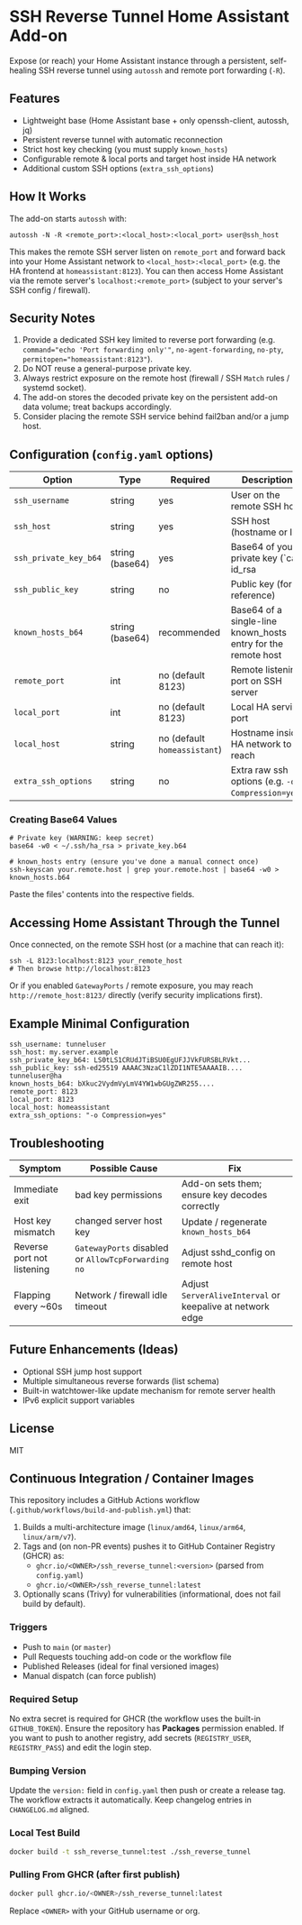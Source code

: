 # SSH Reverse Tunnel Home Assistant Add-on

Expose (or reach) your Home Assistant instance through a persistent, self-healing SSH reverse tunnel using `autossh` and remote port forwarding (`-R`).

## Features
- Lightweight base (Home Assistant base + only openssh-client, autossh, jq)
- Persistent reverse tunnel with automatic reconnection
- Strict host key checking (you must supply `known_hosts`)
- Configurable remote & local ports and target host inside HA network
- Additional custom SSH options (`extra_ssh_options`)

## How It Works
The add-on starts `autossh` with:
```
autossh -N -R <remote_port>:<local_host>:<local_port> user@ssh_host
```
This makes the remote SSH server listen on `remote_port` and forward back into your Home Assistant network to `<local_host>:<local_port>` (e.g. the HA frontend at `homeassistant:8123`). You can then access Home Assistant via the remote server's `localhost:<remote_port>` (subject to your server's SSH config / firewall).

## Security Notes
1. Provide a dedicated SSH key limited to reverse port forwarding (e.g. `command="echo 'Port forwarding only'"`, `no-agent-forwarding`, `no-pty`, `permitopen="homeassistant:8123"`).
2. Do NOT reuse a general-purpose private key.
3. Always restrict exposure on the remote host (firewall / SSH `Match` rules / systemd socket).
4. The add-on stores the decoded private key on the persistent add-on data volume; treat backups accordingly.
5. Consider placing the remote SSH service behind fail2ban and/or a jump host.

## Configuration (`config.yaml` options)
| Option | Type | Required | Description |
|--------|------|----------|-------------|
| `ssh_username` | string | yes | User on the remote SSH host |
| `ssh_host` | string | yes | SSH host (hostname or IP) |
| `ssh_private_key_b64` | string (base64) | yes | Base64 of your private key (`cat id_rsa | base64 -w0`) |
| `ssh_public_key` | string | no | Public key (for reference) |
| `known_hosts_b64` | string (base64) | recommended | Base64 of a single-line known_hosts entry for the remote host |
| `remote_port` | int | no (default 8123) | Remote listening port on SSH server |
| `local_port` | int | no (default 8123) | Local HA service port |
| `local_host` | string | no (default `homeassistant`) | Hostname inside HA network to reach |
| `extra_ssh_options` | string | no | Extra raw ssh options (e.g. `-o Compression=yes`) |

### Creating Base64 Values
```
# Private key (WARNING: keep secret)
base64 -w0 < ~/.ssh/ha_rsa > private_key.b64

# known_hosts entry (ensure you've done a manual connect once)
ssh-keyscan your.remote.host | grep your.remote.host | base64 -w0 > known_hosts.b64
```
Paste the files' contents into the respective fields.

## Accessing Home Assistant Through the Tunnel
Once connected, on the remote SSH host (or a machine that can reach it):
```
ssh -L 8123:localhost:8123 your_remote_host
# Then browse http://localhost:8123
```
Or if you enabled `GatewayPorts` / remote exposure, you may reach `http://remote_host:8123/` directly (verify security implications first).

## Example Minimal Configuration
```
ssh_username: tunneluser
ssh_host: my.server.example
ssh_private_key_b64: LS0tLS1CRUdJTiBSU0EgUFJJVkFURSBLRVkt...
ssh_public_key: ssh-ed25519 AAAAC3NzaC1lZDI1NTE5AAAAIB.... tunneluser@ha
known_hosts_b64: bXkuc2VydmVyLmV4YW1wbGUgZWR255....
remote_port: 8123
local_port: 8123
local_host: homeassistant
extra_ssh_options: "-o Compression=yes"
```

## Troubleshooting
| Symptom | Possible Cause | Fix |
|---------|----------------|-----|
| Immediate exit | bad key permissions | Add-on sets them; ensure key decodes correctly |
| Host key mismatch | changed server host key | Update / regenerate `known_hosts_b64` |
| Reverse port not listening | `GatewayPorts` disabled or `AllowTcpForwarding no` | Adjust sshd_config on remote host |
| Flapping every ~60s | Network / firewall idle timeout | Adjust `ServerAliveInterval` or keepalive at network edge |

## Future Enhancements (Ideas)
- Optional SSH jump host support
- Multiple simultaneous reverse forwards (list schema)
- Built-in watchtower-like update mechanism for remote server health
- IPv6 explicit support variables

## License
MIT

## Continuous Integration / Container Images
This repository includes a GitHub Actions workflow (`.github/workflows/build-and-publish.yml`) that:

1. Builds a multi-architecture image (`linux/amd64`, `linux/arm64`, `linux/arm/v7`).
2. Tags and (on non-PR events) pushes it to GitHub Container Registry (GHCR) as:
	- `ghcr.io/<OWNER>/ssh_reverse_tunnel:<version>` (parsed from `config.yaml`)
	- `ghcr.io/<OWNER>/ssh_reverse_tunnel:latest`
3. Optionally scans (Trivy) for vulnerabilities (informational, does not fail build by default).

### Triggers
- Push to `main` (or `master`)
- Pull Requests touching add-on code or the workflow file
- Published Releases (ideal for final versioned images)
- Manual dispatch (can force publish)

### Required Setup
No extra secret is required for GHCR (the workflow uses the built-in `GITHUB_TOKEN`). Ensure the repository has **Packages** permission enabled. If you want to push to another registry, add secrets (`REGISTRY_USER`, `REGISTRY_PASS`) and edit the login step.

### Bumping Version
Update the `version:` field in `config.yaml` then push or create a release tag. The workflow extracts it automatically. Keep changelog entries in `CHANGELOG.md` aligned.

### Local Test Build
```bash
docker build -t ssh_reverse_tunnel:test ./ssh_reverse_tunnel
```

### Pulling From GHCR (after first publish)
```bash
docker pull ghcr.io/<OWNER>/ssh_reverse_tunnel:latest
```

Replace `<OWNER>` with your GitHub username or org.
